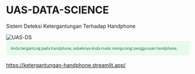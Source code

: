 # UAS-DATA-SCIENCE

Sistem Deteksi Ketergantungan Terhadap Handphone

![UAS-DS](ds-images/data-science-1.png)
![UAS-DS](ds-images/data-science-2.png)

https://ketergantungan-handphone.streamlit.app/
